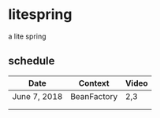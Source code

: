 # litespring
a lite spring 

## schedule
| Date         | Context     | Video |
| ------------ | ----------- | ----- |
| June 7, 2018 | BeanFactory | 2,3   |
|              |             |       |
|              |             |       |

